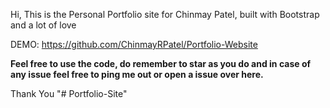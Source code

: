 Hi, This is the Personal Portfolio site for Chinmay Patel, built with Bootstrap and a lot of love

DEMO: https://github.com/ChinmayRPatel/Portfolio-Website

**Feel free to use the code, do remember to star as you do and in case of any issue feel free to ping me out or open a issue over here.**

Thank You
"# Portfolio-Site" 
